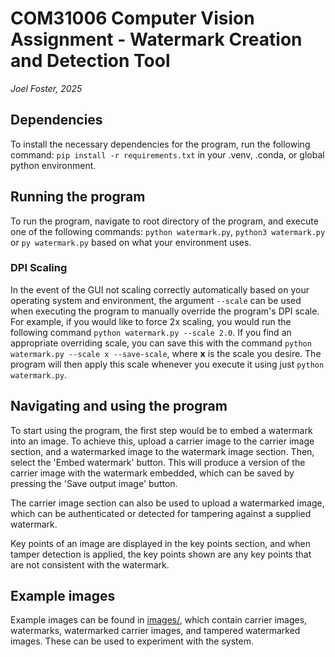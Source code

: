 # COM31006 Computer Vision Assignment - Watermark Creation and Detection Tool

*Joel Foster, 2025*

## Dependencies

To install the necessary dependencies for the program, run the following command: ```pip install -r requirements.txt```
in your .venv, .conda, or global python environment.

## Running the program

To run the program, navigate to root directory of the program, and execute one of the following commands:
```python watermark.py```, ```python3 watermark.py``` or ```py watermark.py``` based on what your environment uses.

### DPI Scaling

In the event of the GUI not scaling correctly automatically based on your operating system and environment, the argument ```--scale``` can be used when executing the program to manually override the program's DPI scale. For example, if you would like to force 2x scaling, you would run the following command ```python watermark.py --scale 2.0```. If you find an appropriate overriding scale, you can save this with the command ```python watermark.py --scale x --save-scale```, where **x** is the scale you desire. The program will then apply this scale whenever you execute it using just ```python watermark.py```.

## Navigating and using the program

To start using the program, the first step would be to embed a watermark into an image. To achieve this, upload a
carrier image to the carrier image section, and a watermarked image to the watermark image section. Then, select the
'Embed watermark' button. This will produce a version of the carrier image with the watermark embedded, which can be
saved by pressing the 'Save output image' button.

The carrier image section can also be used to upload a watermarked image, which can be authenticated or detected for
tampering against a supplied watermark.

Key points of an image are displayed in the key points section, and when tamper detection is applied, the key points
shown are any key points that are not consistent with the watermark.

## Example images

Example images can be found in [images/](images/), which contain carrier images, watermarks, watermarked carrier images, and tampered watermarked images. These can be used to experiment with the system.
